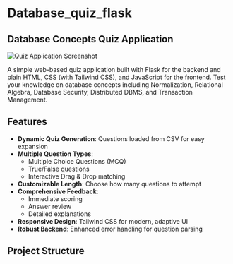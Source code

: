 ﻿# Database_quiz_flask
## Database Concepts Quiz Application

![Quiz Application Screenshot](./screenshot.png)

A simple web-based quiz application built with Flask for the backend and plain HTML, CSS (with Tailwind CSS), and JavaScript for the frontend. Test your knowledge on database concepts including Normalization, Relational Algebra, Database Security, Distributed DBMS, and Transaction Management.

## Features

- **Dynamic Quiz Generation**: Questions loaded from CSV for easy expansion
- **Multiple Question Types**:
  - Multiple Choice Questions (MCQ)
  - True/False questions
  - Interactive Drag & Drop matching
- **Customizable Length**: Choose how many questions to attempt
- **Comprehensive Feedback**:
  - Immediate scoring
  - Answer review
  - Detailed explanations
- **Responsive Design**: Tailwind CSS for modern, adaptive UI
- **Robust Backend**: Enhanced error handling for question parsing

## Project Structure
